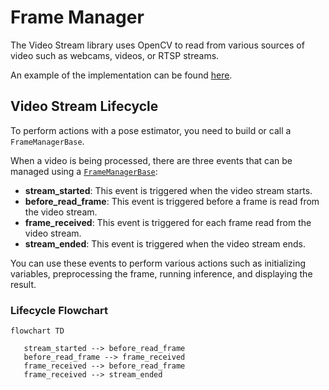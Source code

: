 # Frame Manager

The Video Stream library uses OpenCV to read from various sources of video such as webcams, videos, or RTSP streams.

An example of the implementation can be found [here](https://github.com/Tlaloc-Es/aipose/blob/master/aipose/stream/__init__.py).

## Video Stream Lifecycle

To perform actions with a pose estimator, you need to build or call a `FrameManagerBase`.

When a video is being processed, there are three events that can be managed using a [`FrameManagerBase`](https://github.com/Tlaloc-Es/aipose/blob/master/aipose/frame/frame_manager_base.py):

- **stream_started**: This event is triggered when the video stream starts.
- **before_read_frame**: This event is triggered before a frame is read from the video stream.
- **frame_received**: This event is triggered for each frame read from the video stream.
- **stream_ended**: This event is triggered when the video stream ends.

You can use these events to perform various actions such as initializing variables, preprocessing the frame, running inference, and displaying the result.

### Lifecycle Flowchart

```mermaid
flowchart TD

   stream_started --> before_read_frame
   before_read_frame --> frame_received
   frame_received --> before_read_frame
   frame_received --> stream_ended
```

<script>
  document.addEventListener("DOMContentLoaded", function() {
    mermaid.initialize({ startOnLoad: true });
  });
</script>
